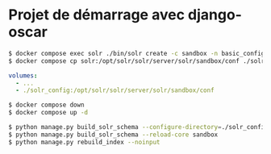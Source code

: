 # Projet de démarrage avec django-oscar

```bash
$ docker compose exec solr ./bin/solr create -c sandbox -n basic_config
$ docker compose cp solr:/opt/solr/solr/server/solr/sandbox/conf ./solr_config
```

```yaml
volumes:
  - ...
  - ./solr_config:/opt/solr/solr/server/solr/sandbox/conf
```

```bash
$ docker compose down
$ docker compose up -d
```

```bash
$ python manage.py build_solr_schema --configure-directory=./solr_config
$ python manage.py build_solr_schema --reload-core sandbox
$ python manage.py rebuild_index --noinput
```